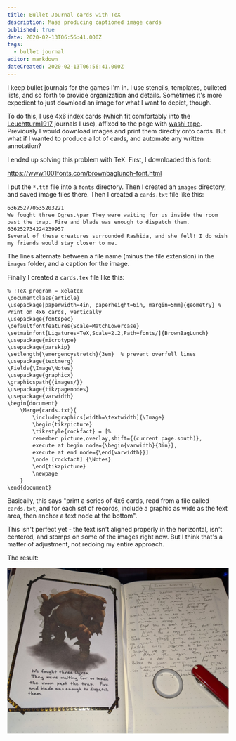 ```yaml
---
title: Bullet Journal cards with TeX
description: Mass producing captioned image cards
published: true
date: 2020-02-13T06:56:41.000Z
tags:
  - bullet journal
editor: markdown
dateCreated: 2020-02-13T06:56:41.000Z
---
```


I keep bullet journals for the games I'm in. I use stencils, templates, bulleted lists, and so forth to provide organization and details. Sometimes it's more expedient to just download an image for what I want to depict, though.

To do this, I use 4x6 index cards (which fit comfortably into the [Leuchtturm1917](https://www.leuchtturm1917.us/) journals I use), affixed to the page with [washi tape](https://www.amazon.com/washi-tape/s?k=washi+tape). Previously I would download images and print them directly onto cards. But what if I wanted to produce a lot of cards, and automate any written annotation?

I ended up solving this problem with TeX. First, I downloaded this font:

https://www.1001fonts.com/brownbaglunch-font.html

I put the `*.ttf` file into a `fonts` directory. Then I created an `images` directory, and saved image files there. Then I created a `cards.txt` file like this:

```
636252770535203221
We fought three Ogres.\par They were waiting for us inside the room past the trap. Fire and blade was enough to dispatch them.
636252734224239957
Several of these creatures surrounded Rashida, and she fell! I do wish my friends would stay closer to me.
```

The lines alternate between a file name (minus the file extension) in the `images` folder, and a caption for the image.

Finally I created a `cards.tex` file like this:

```
% !TeX program = xelatex
\documentclass{article}
\usepackage[paperwidth=4in, paperheight=6in, margin=5mm]{geometry} % Print on 4x6 cards, vertically
\usepackage{fontspec}
\defaultfontfeatures{Scale=MatchLowercase}
\setmainfont[Ligatures=TeX,Scale=2.2,Path=fonts/]{BrownBagLunch}
\usepackage{microtype}
\usepackage{parskip}
\setlength{\emergencystretch}{3em}  % prevent overfull lines
\usepackage{textmerg} 
\Fields{\Image\Notes}
\usepackage{graphicx}
\graphicspath{{images/}}
\usepackage{tikzpagenodes}
\usepackage{varwidth}
\begin{document}
	\Merge{cards.txt}{
		\includegraphics[width=\textwidth]{\Image}
		\begin{tikzpicture}
		\tikzstyle{rockfact} = [%
		remember picture,overlay,shift={(current page.south)},
		execute at begin node={\begin{varwidth}{3in}},
		execute at end node={\end{varwidth}}]
		\node [rockfact] {\Notes}
		\end{tikzpicture}
		\newpage
	}
\end{document}
```

Basically, this says "print a series of 4x6 cards, read from a file called `cards.txt`, and for each set of records, include a graphic as wide as the text area, then anchor a text node at the bottom".

This isn't perfect yet - the text isn't aligned properly in the horizontal, isn't centered, and stomps on some of the images right now. But I think that's a matter of adjustment, not redoing my entire approach.

The result:

![The font is much, much more legible than my handwriting](IMG_20200212_224306.jpg)






    